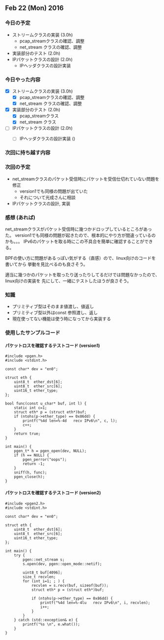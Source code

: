 

## Feb 22 (Mon) 2016

### 今日の予定

 - ストリームクラスの実装 (3.0h)
	 - pcap_streamクラスの確認、調整
	 - net_stream クラスの確認、調整
 - 実装部分のテスト (2.0h)
 - IPパケットクラスの設計 (2.0h) 
 	 - IPヘッダクラスの設計実装


### 今日やった内容

 - [x] ストリームクラスの実装 (3.0h)
	 - [x] pcap_streamクラスの確認、調整
	 - [x] net_stream クラスの確認、調整
 - [x] 実装部分のテスト (2.0h)
	 - [x] pcap_streamクラス
	 - [x] net_stream クラス
 - [ ] IPパケットクラスの設計 (2.0h) 
 	 - [ ] IPヘッダクラスの設計実装 ()



### 次回に持ち越す内容


### 次回の予定

 - net_streamクラスのパケット受信時にパケットを受信仕切れていない問題を修正
 	- version1でも同様の問題が出ていた
	- それについて光成さんに相談
 - IPパケットクラスの設計, 実装


### 感想 (あれば)

net_streamクラスがパケット受信時に幾つかドロップしているところがあった。
version1でも同様の問題が起きたので、根本的にやり方が間違っているのかも。。。
IPv6のパケットを取る時にこの不具合を簡単に確認することができる。

BPFの使い方に問題があるっぽい気がする（直感）ので、linux向けのコードを書いてから
挙動を見比べるのも良さそう。

適当に幾つかのパケットを取ったり送ったりしてるだけでは問題なかったので、linux向けの実装を
先にして、一緒にテストしたほうが良さそう。


### 知識
 
 - プリミティブ型はそのまま値渡し、値返し
 - プリミティブ型以外はconst 参照渡し、返し
 - 現在使ってない機能は使う時になってから実装する




### 使用したサンプルコード

#### パケットロスを確認するテストコード (version1)


```
#include <pgen.h>
#include <stdint.h>

const char* dev = "en0";

struct eth {
    uint8_t  ether_dst[6];
    uint8_t  ether_src[6];
    uint16_t ether_type;
};

bool func(const u_char* buf, int l) {
    static int c=1;
    struct eth* p = (struct eth*)buf;
    if (ntohs(p->ether_type) == 0x86dd) { 
        printf("%4d len=%-4d   recv IPv6\n", c, l);
        c++;
    }
    return true;
}

int main() {
    pgen_t* h = pgen_open(dev, NULL);
    if (h == NULL) {
        pgen_perror("oops");
        return -1;
    }
    sniff(h, func);
    pgen_close(h);
}
```


#### パケットロスを確認するテストコード (version2)


```
#include <pgen2.h>
#include <stdint.h>

const char* dev = "en0";

struct eth {
    uint8_t  ether_dst[6];
    uint8_t  ether_src[6];
    uint16_t ether_type;
};

int main() {
    try {
        pgen::net_stream s;
        s.open(dev, pgen::open_mode::netif);

        uint8_t buf[4096];
        size_t recvlen;
        for (int i=1; ; ) {
            recvlen = s.recv(buf, sizeof(buf));
            struct eth* p = (struct eth*)buf;

            if (ntohs(p->ether_type) == 0x86dd) {
                printf("%4d len=%-4lu   recv IPv6\n", i, recvlen);
                i++;
            }
        }
    } catch (std::exception& e) {
        printf("%s \n", e.what());
    }
}
```
